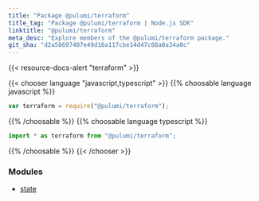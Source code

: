 ```yaml
---
title: "Package @pulumi/terraform"
title_tag: "Package @pulumi/terraform | Node.js SDK"
linktitle: "@pulumi/terraform"
meta_desc: "Explore members of the @pulumi/terraform package."
git_sha: "d2a58697407e49d16a117cbe14d47c08a0a34a0c"
---
```


<!-- WARNING: this page was generated by a tool. Do not edit it by hand. -->
<!-- To change it, please see https://github.com/pulumi/docs/tree/master/tools/tscdocgen. -->

{{< resource-docs-alert "terraform" >}}

{{< chooser language "javascript,typescript" >}}
{{% choosable language javascript %}}

```javascript
var terraform = require("@pulumi/terraform");
```

{{% /choosable %}}
{{% choosable language typescript %}}

```typescript
import * as terraform from "@pulumi/terraform";
```

{{% /choosable %}}
{{< /chooser >}}


<h3>Modules</h3>
<ul class="api">
    <li><a href="state/"><span class="symbol module"></span>state</a></li>
</ul>








